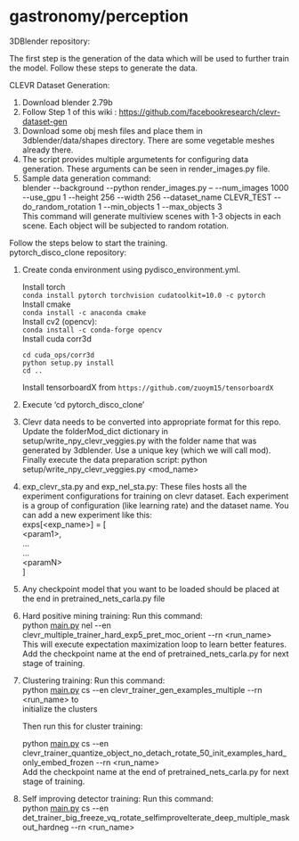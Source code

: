 # gastronomy/perception

<p class="has-line-data" data-line-start="0" data-line-end="1">3DBlender repository:</p>
<p class="has-line-data" data-line-start="2" data-line-end="3">The first step is the generation of the data which will be used to further train the model. Follow these steps to generate the data.</p>
<p class="has-line-data" data-line-start="4" data-line-end="5">CLEVR Dataset Generation:</p>
<ol>
<li class="has-line-data" data-line-start="5" data-line-end="6">Download blender 2.79b</li>
<li class="has-line-data" data-line-start="6" data-line-end="7">Follow Step 1 of this wiki : <a href="https://github.com/facebookresearch/clevr-dataset-gen">https://github.com/facebookresearch/clevr-dataset-gen</a></li>
<li class="has-line-data" data-line-start="7" data-line-end="8">Download some obj mesh files and place them in 3dblender/data/shapes directory. There are some vegetable meshes already there.</li>
<li class="has-line-data" data-line-start="8" data-line-end="9">The script provides multiple argumetents for configuring data generation. These arguments can be seen in render_images.py file.</li>
<li class="has-line-data" data-line-start="9" data-line-end="13">Sample data generation command:<br>
blender --background --python render_images.py – --num_images 1000  --use_gpu 1 --height 256 --width 256 --dataset_name CLEVR_TEST --do_random_rotation 1  --min_objects 1 --max_objects 3<br>
This command will generate multiview scenes with 1-3 objects in each scene. Each object will be subjected to random rotation.</li>
</ol>
<p class="has-line-data" data-line-start="13" data-line-end="15">Follow the steps below to start the training.<br>
pytorch_disco_clone repository:</p>
<ol>
<li class="has-line-data" data-line-start="15" data-line-end="31">
<p class="has-line-data" data-line-start="15" data-line-end="16">Create conda environment using pydisco_environment.yml.</p>
<p class="has-line-data" data-line-start="17" data-line-end="24">Install torch<br>
<code>conda install pytorch torchvision cudatoolkit=10.0 -c pytorch</code><br>
Install cmake<br>
<code>conda install -c anaconda cmake</code><br>
Install cv2 (opencv):<br>
<code>conda install -c conda-forge opencv</code><br>
Install cuda corr3d</p>
<pre><code class="has-line-data" data-line-start="25" data-line-end="29">cd cuda_ops/corr3d
python setup.py install
cd ..
</code></pre>
<p class="has-line-data" data-line-start="29" data-line-end="30">Install tensorboardX from <code>https://github.com/zuoym15/tensorboardX</code></p>
</li>
<li class="has-line-data" data-line-start="31" data-line-end="32">
<p class="has-line-data" data-line-start="31" data-line-end="32">Execute ‘cd pytorch_disco_clone’</p>
</li>
<li class="has-line-data" data-line-start="32" data-line-end="33">
<p class="has-line-data" data-line-start="32" data-line-end="33">Clevr data needs to be converted into appropriate format for this repo. Update the folderMod_dict dictionary in setup/write_npy_clevr_veggies.py with the folder name that was generated by 3dblender. Use a unique key (which we will call mod). Finally execute the data preparation  script: python setup/write_npy_clevr_veggies.py &lt;mod_name&gt;</p>
</li>
<li class="has-line-data" data-line-start="33" data-line-end="40">
<p class="has-line-data" data-line-start="33" data-line-end="40">exp_clevr_sta.py and exp_nel_sta.py: These files hosts all the experiment configurations for training on clevr dataset. Each experiment is a group of configuration (like learning rate) and the dataset name. You can add a new experiment like this:<br>
exps[&lt;exp_name&gt;] = [<br>
&lt;param1&gt;,<br>
…<br>
…<br>
&lt;paramN&gt;<br>
]</p>
</li>
<li class="has-line-data" data-line-start="40" data-line-end="41">
<p class="has-line-data" data-line-start="40" data-line-end="41">Any checkpoint model that you want to be loaded should be placed at the end in pretrained_nets_carla.py file</p>
</li>
<li class="has-line-data" data-line-start="41" data-line-end="45">
<p class="has-line-data" data-line-start="41" data-line-end="45">Hard positive mining training: Run this command:<br>
python <a href="http://main.py">main.py</a> nel --en clevr_multiple_trainer_hard_exp5_pret_moc_orient --rn &lt;run_name&gt;<br>
This will execute expectation maximization loop to learn better features.<br>
Add the checkpoint name at the end of pretrained_nets_carla.py for next stage of training.</p>
</li>
<li class="has-line-data" data-line-start="45" data-line-end="53">
<p class="has-line-data" data-line-start="45" data-line-end="48">Clustering training: Run this command:<br>
python <a href="http://main.py">main.py</a> cs --en clevr_trainer_gen_examples_multiple --rn &lt;run_name&gt; to<br>
initialize the clusters</p>
<p class="has-line-data" data-line-start="49" data-line-end="50">Then run this for cluster training:</p>
<p class="has-line-data" data-line-start="51" data-line-end="53">python <a href="http://main.py">main.py</a> cs --en clevr_trainer_quantize_object_no_detach_rotate_50_init_examples_hard_only_embed_frozen --rn &lt;run_name&gt;<br>
Add the checkpoint name at the end of pretrained_nets_carla.py for next stage of training.</p>
</li>
<li class="has-line-data" data-line-start="53" data-line-end="56">
<p class="has-line-data" data-line-start="53" data-line-end="55">Self improving detector training: Run this command:<br>
python <a href="http://main.py">main.py</a> cs --en det_trainer_big_freeze_vq_rotate_selfimproveIterate_deep_multiple_maskout_hardneg --rn &lt;run_name&gt;</p>
</li>
</ol>